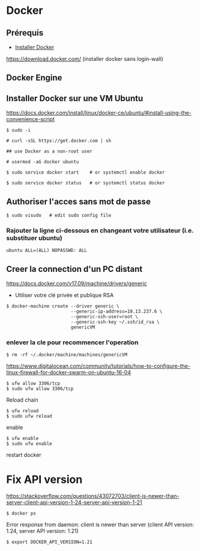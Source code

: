 # Docker

## Prérequis

* [Installer Docker](https://docs.docker.com/engine/getstarted/step_one/#step-1-get-docker)   

https://download.docker.com/ (installer docker sans login-wall)


## Docker Engine

## Installer Docker sur une VM Ubuntu 

https://docs.docker.com/install/linux/docker-ce/ubuntu/#install-using-the-convenience-script

```
$ sudo -i

# curl -sSL https://get.docker.com | sh

## use Docker as a non-root user

# usermod -aG docker ubuntu

$ sudo service docker start    # or systemctl enable docker

$ sudo service docker status   # or systemctl status docker

```

## Authoriser l'acces sans mot de passe

```
$ sudo visudo   # edit sudo config file
```

### Rajouter la ligne ci-dessous en changeant votre utilisateur (i.e. substituer ubuntu)
```
ubuntu ALL=(ALL) NOPASSWD: ALL
```

## Creer la connection d'un PC distant

https://docs.docker.com/v17.09/machine/drivers/generic

* Utiliser votre clé privée et publique RSA

```
$ docker-machine create --driver generic \
                        --generic-ip-address=10.13.237.6 \
                        --generic-ssh-user=root \
                        --generic-ssh-key ~/.ssh/id_rsa \
                        genericVM
```

### enlever la cle pour recommencer l'operation

```
$ rm -rf ~/.docker/machine/machines/genericVM
```

https://www.digitalocean.com/community/tutorials/how-to-configure-the-linux-firewall-for-docker-swarm-on-ubuntu-16-04
 ```
$ ufw allow 3306/tcp
$ sudo ufw allow 3306/tcp
```
 Reload chain
 ```
$ ufw reload
$ sudo ufw reload
```
 enable
 ```
$ ufw enable
$ sudo ufw enable
```
 restart docker

# Fix API version

https://stackoverflow.com/questions/43072703/client-is-newer-than-server-client-api-version-1-24-server-api-version-1-21

```
$ docker ps
```
  Error response from daemon: client is newer than server (client API version: 1.24, server API version: 1.21)

```
$ export DOCKER_API_VERSION=1.21
```
